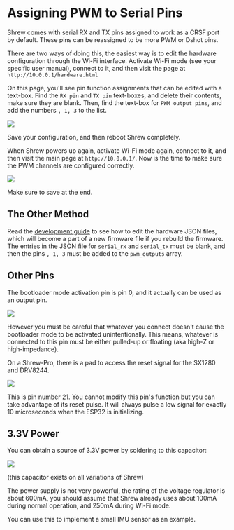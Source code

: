 # Assigning PWM to Serial Pins

Shrew comes with serial RX and TX pins assigned to work as a CRSF port by default. These pins can be reassigned to be more PWM or Dshot pins.

There are two ways of doing this, the easiest way is to edit the hardware configuration through the Wi-Fi interface. Activate Wi-Fi mode (see your specific user manual), connect to it, and then visit the page at `http://10.0.0.1/hardware.html`

On this page, you'll see pin function assignments that can be edited with a text-box. Find the `RX pin` and `TX pin` text-boxes, and delete their contents, make sure they are blank. Then, find the text-box for `PWM output pins`, and add the numbers `, 1, 3` to the list.

![](imgs/hardware-html-add-pwm.png)

Save your configuration, and then reboot Shrew completely.

When Shrew powers up again, activate Wi-Fi mode again, connect to it, and then visit the main page at `http://10.0.0.1/`. Now is the time to make sure the PWM channels are configured correctly.

![](imgs/elrsrxprep_pwmconfig.png)

Make sure to save at the end.

## The Other Method

Read the [development guide](Development-Guide) to see how to edit the hardware JSON files, which will become a part of a new firmware file if you rebuild the firmware. The entries in the JSON file for `serial_rx` and `serial_tx` must be blank, and then the pins `, 1, 3` must be added to the `pwm_outputs` array.

## Other Pins

The bootloader mode activation pin is pin 0, and it actually can be used as an output pin.

![](imgs/shrew-zero-boot-pad.jpg)

However you must be careful that whatever you connect doesn't cause the bootloader mode to be activated unintentionally. This means, whatever is connected to this pin must be either pulled-up or floating (aka high-Z or high-impedance).

On a Shrew-Pro, there is a pad to access the reset signal for the SX1280 and DRV8244.

![](imgs/shrew-pro-reset-signal.png)

This is pin number 21. You cannot modify this pin's function but you can take advantage of its reset pulse. It will always pulse a low signal for exactly 10 microseconds when the ESP32 is initializing.

## 3.3V Power

You can obtain a source of 3.3V power by soldering to this capacitor:

![](imgs/capacitor-3v3-tap.png)

(this capacitor exists on all variations of Shrew)

The power supply is not very powerful, the rating of the voltage regulator is about 600mA, you should assume that Shrew already uses about 100mA during normal operation, and 250mA during Wi-Fi mode.

You can use this to implement a small IMU sensor as an example.

